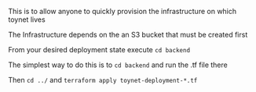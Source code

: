 This is to allow anyone to quickly provision the infrastructure on which toynet lives

The Infrastructure depends on the an S3 bucket that must be created first

From your desired deployment state execute `cd backend`

The simplest way to do this is to `cd backend` and run the .tf file there

Then `cd ../` and `terraform apply toynet-deployment-*.tf`
